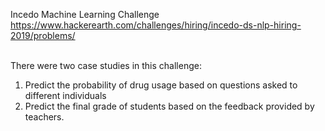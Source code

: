 Incedo Machine Learning Challenge <br>
https://www.hackerearth.com/challenges/hiring/incedo-ds-nlp-hiring-2019/problems/ <br> <br>

There were two case studies in this challenge:
1. Predict the probability of drug usage based on questions asked to different individuals
2. Predict the final grade of students based on the feedback provided by teachers.
